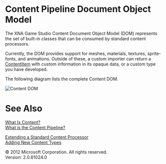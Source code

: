﻿

# Content Pipeline Document Object Model

The XNA Game Studio Content Document Object Model (DOM) represents the set of built-in classes that can be consumed by standard content processors.

Currently, the DOM provides support for meshes, materials, textures, sprite-fonts, and animations. Outside of these, a custom importer can return a [ContentItem](T_Microsoft_Xna_Framework_Content_Pipeline_ContentItem.md) with custom information in its opaque data, or a custom type you have developed.

The following diagram lists the complete Content DOM.

![Content DOM](ContentPipelineTypes_small.png) 

# See Also

[What Is Content?](CP_Overview.md)  
[What is the Content Pipeline?](CP_Architecture.md)  
  
[Extending a Standard Content Processor](CP_Extend_Processor.md)  
[Adding New Content Types](CP_Content_Advanced.md)  

© 2012 Microsoft Corporation. All rights reserved.  
Version: 2.0.61024.0